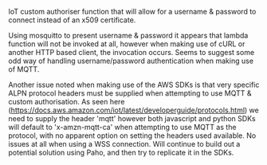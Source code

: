 IoT custom authoriser function that will allow for a username & password to connect instead of an x509 certificate.

Using mosquitto to present username & password it appears that lambda function will not be invoked at all, however when making use of cURL or another HTTP based client, the invocation occurs. Seems to suggest some odd way of handling username/password authentication when making use of MQTT.

Another issue noted when making use of the AWS SDKs is that very specific ALPN protocol headers must be supplied when attempting to use MQTT & custom authorisation. As seen here (https://docs.aws.amazon.com/iot/latest/developerguide/protocols.html) we need to supply the header 'mqtt' however both javascript and python SDKs will default to 'x-amzn-mqtt-ca' when attempting to use MQTT as the protocol, with no apparent option on setting the headers used available. No issues at all when using a WSS connection. Will continue to build out a potential solution using Paho, and then try to replicate it in the SDKs.